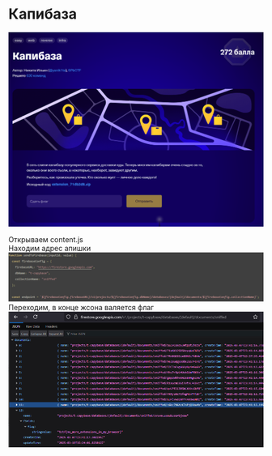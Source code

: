 # Капибаза

![img.png](task%2Fimg.png)

Открываем content.js\
Находим адрес апишки\
![img.png](img.png)\
Переходим, в конце жсона валяется флаг\
![img_1.png](img_1.png)